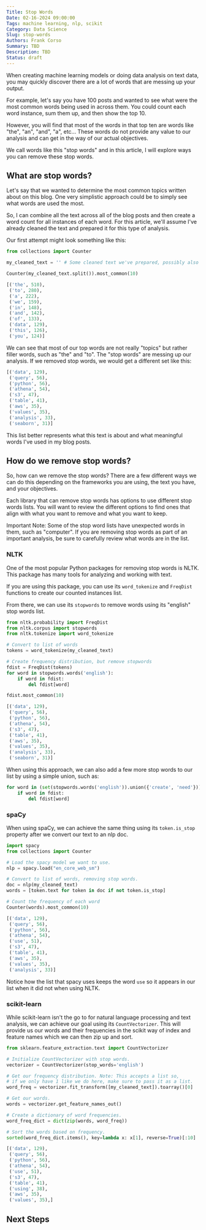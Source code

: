 ```yaml
---
Title: Stop Words
Date: 02-16-2024 09:00:00
Tags: machine learning, nlp, scikit
Category: Data Science
Slug: stop-words
Authors: Frank Corso
Summary: TBD
Description: TBD
Status: draft
---
```


When creating machine learning models or doing data analysis on text data, you may quickly discover there are a lot of words that are messing up your output.

For example, let's say you have 100 posts and wanted to see what were the most common words being used in across them. You could count each word instance, sum them up, and then show the top 10.

However, you will find that most of the words in that top ten are words like "the", "an", "and", "a", etc... These words do not provide any value to our analysis and can get in the way of our actual objectives.

We call words like this "stop words" and in this article, I will explore ways you can remove these stop words.

## What are stop words?

Let's say that we wanted to determine the most common topics written about on this blog. One very simplistic approach could be to simply see what words are used the most.

So, I can combine all the text across all of the blog posts and then create a word count for all instances of each word. For this article, we'll assume I've already cleaned the text and prepared it for this type of analysis.

Our first attempt might look something like this:

```python
from collections import Counter

my_cleaned_text = '' # Some cleaned text we've prepared, possibly also used lemmatization/stemming

Counter(my_cleaned_text.split()).most_common(10)
```

```python
[('the', 510),
 ('to', 280),
 ('a', 222),
 ('we', 159),
 ('in', 148),
 ('and', 142),
 ('of', 133),
 ('data', 129),
 ('this', 126),
 ('you', 124)]
```

We can see that most of our top words are not really "topics" but rather filler words, such as "the" and "to". The "stop words" are messing up our analysis. If we removed stop words, we would get a different set like this:

```python
[('data', 129),
 ('query', 56),
 ('python', 56),
 ('athena', 54),
 ('s3', 47),
 ('table', 41),
 ('aws', 35),
 ('values', 35),
 ('analysis', 33),
 ('seaborn', 31)]
```

This list better represents what this text is about and what meaningful words I've used in my blog posts.

## How do we remove stop words?

So, how can we remove the stop words? There are a few different ways we can do this depending on the frameworks you are using, the text you have, and your objectives.

Each library that can remove stop words has options to use different stop words lists. You will want to review the different options to find ones that align with what you want to remove and what you want to keep.

Important Note: Some of the stop word lists have unexpected words in them, such as "computer". If you are removing stop words as part of an important analysis, be sure to carefully review what words are in the list.

### NLTK

One of the most popular Python packages for removing stop words is NLTK. This package has many tools for analyzing and working with text.

If you are using this package, you can use its `word_tokenize` and `FreqDist` functions to create our counted instances list.

From there, we can use its `stopwords` to remove words using its "english" stop words list.

```python
from nltk.probability import FreqDist
from nltk.corpus import stopwords
from nltk.tokenize import word_tokenize

# Convert to list of words
tokens = word_tokenize(my_cleaned_text)

# Create frequency distribution, but remove stopwords
fdist = FreqDist(tokens)
for word in stopwords.words('english'):
    if word in fdist:
        del fdist[word]

fdist.most_common(10)
```

```python
[('data', 129),
 ('query', 56),
 ('python', 56),
 ('athena', 54),
 ('s3', 47),
 ('table', 41),
 ('aws', 35),
 ('values', 35),
 ('analysis', 33),
 ('seaborn', 31)]
```

When using this approach, we can also add a few more stop words to our list by using a simple union, such as:

```python
for word in (set(stopwords.words('english')).union({'create', 'need'})):
    if word in fdist:
        del fdist[word]
```

### spaCy

When using spaCy, we can achieve the same thing using its `token.is_stop` property after we convert our text to an nlp doc.

```python
import spacy
from collections import Counter

# Load the spacy model we want to use.
nlp = spacy.load("en_core_web_sm")

# Convert to list of words, removing stop words.
doc = nlp(my_cleaned_text)
words = [token.text for token in doc if not token.is_stop]

# Count the frequency of each word
Counter(words).most_common(10)
```

```python
[('data', 129),
 ('query', 56),
 ('python', 56),
 ('athena', 54),
 ('use', 51),
 ('s3', 47),
 ('table', 41),
 ('aws', 35),
 ('values', 35),
 ('analysis', 33)]
```

Notice how the list that spacy uses keeps the word `use` so it appears in our list when it did not when using NLTK.

### scikit-learn

While scikit-learn isn't the go to for natural language processing and text analysis, we can achieve our goal using its `CountVectorizer`. This will provide us our words and their frequencies in the scikit way of index and feature names which we can then zip up and sort. 

```python
from sklearn.feature_extraction.text import CountVectorizer

# Initialize CountVectorizer with stop words.
vectorizer = CountVectorizer(stop_words='english')

# Get our frequency distribution. Note: This accepts a list so, 
# if we only have 1 like we do here, make sure to pass it as a list.
word_freq = vectorizer.fit_transform([my_cleaned_text]).toarray()[0]

# Get our words.
words = vectorizer.get_feature_names_out()

# Create a dictionary of word frequencies.
word_freq_dict = dict(zip(words, word_freq))

# Sort the words based on frequency.
sorted(word_freq_dict.items(), key=lambda x: x[1], reverse=True)[:10]
```

```python
[('data', 129),
 ('query', 56),
 ('python', 56),
 ('athena', 54),
 ('use', 51),
 ('s3', 47),
 ('table', 41),
 ('using', 38),
 ('aws', 35),
 ('values', 35),]
```

## Next Steps
